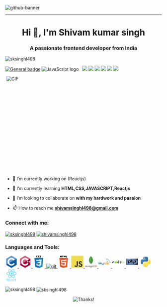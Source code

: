

![github-banner](https://user-images.githubusercontent.com/57589135/132506445-f2eabca5-7f06-42bb-b57d-d62d679c6d67.png)

<hr>

<h1 align="center">Hi 👋, I'm Shivam kumar singh</h1>
<h3 align="center">A passionate frontend developer from India</h3>

<p align="left"> <img src="https://komarev.com/ghpvc/?username=sksinghl498&label=Profile%20views&color=0e75b6&style=flat" alt="sksinghl498"  height="25"/> </p>

[![General badge](https://img.shields.io/badge/Python-3776AB?style=for-the-badge&logo=python&logoColor=white)](https://shields.io/)
<img src="https://img.shields.io/badge/JavaScript-282C34?logo=javascript&logoColor=F7DF1E" alt="JavaScript logo" title="JavaScript" height="25" />
&nbsp;
<img src="https://img.shields.io/badge/Code-C/C++-informational?style=flat&logo=c%2B%2B&logoColor=white&color=blue" height="25"></img>
<img src="https://img.shields.io/badge/Tech-React-informational?style=flat&logo=react&logoColor=white&color=blue" height="25"></img>
<img src="https://img.shields.io/badge/Tech-NodeJS-informational?style=flat&logo=node-dot-js&logoColor=white&color=blue" height="25"></img>
<img src="https://img.shields.io/badge/Tech-MongoDB-informational?style=flat&logo=MongoDB&logoColor=white&color=blue" height="25"></img>
<img src="https://img.shields.io/badge/Tech-HTML5-informational?style=flat&logo=html5&logoColor=white&color=blue" height="25"></img>
<img src="https://img.shields.io/badge/Tech-CSS3-informational?style=flat&logo=css3&logoColor=white&color=blue" height="25"></img>

<img align="right" alt="GIF" src="https://github.com/abhisheknaiidu/abhisheknaiidu/blob/master/code.gif?raw=true" width="500" height="320" />


- 🔭 I’m currently working on (Reactjs)

- 🌱 I’m currently learning **HTML,CSS,JAVASCRIPT,Reactjs**

- 👯 I’m looking to collaborate on **with my hardwork and passion**

- 📫 How to reach me **shivamsinghl498@gmail.com**

<h3 align="left">Connect with me:</h3>
<p align="left">
<a href="https://www.codechef.com/users/sksinghl498" target="blank"><img align="center" src="https://cdn.jsdelivr.net/npm/simple-icons@3.1.0/icons/codechef.svg" alt="sksinghl498" height="30" width="40" /></a>
 <a href="https://www.hackerrank.com/shivamsinghl498" target="blank"><img align="center" src="https://raw.githubusercontent.com/rahuldkjain/github-profile-readme-generator/master/src/images/icons/Social/hackerrank.svg" alt="shivamsinghl498" height="30" width="40" /></a>
</p>



<h3 align="left">Languages and Tools:</h3>
<p align="left"> <a href="https://www.cprogramming.com/" target="_blank"> <img src="https://raw.githubusercontent.com/devicons/devicon/master/icons/c/c-original.svg" alt="c" width="40" height="40"/> </a> <a href="https://www.w3schools.com/cpp/" target="_blank"> <img src="https://raw.githubusercontent.com/devicons/devicon/master/icons/cplusplus/cplusplus-original.svg" alt="cplusplus" width="40" height="40"/> </a> <a href="https://www.w3schools.com/css/" target="_blank"> <img src="https://raw.githubusercontent.com/devicons/devicon/master/icons/css3/css3-original-wordmark.svg" alt="css3" width="40" height="40"/> </a> <a href="https://git-scm.com/" target="_blank"> <img src="https://www.vectorlogo.zone/logos/git-scm/git-scm-icon.svg" alt="git" width="40" height="40"/> </a> <a href="https://www.w3.org/html/" target="_blank"> <img src="https://raw.githubusercontent.com/devicons/devicon/master/icons/html5/html5-original-wordmark.svg" alt="html5" width="40" height="40"/> </a> <a href="https://developer.mozilla.org/en-US/docs/Web/JavaScript" target="_blank"> <img src="https://raw.githubusercontent.com/devicons/devicon/master/icons/javascript/javascript-original.svg" alt="javascript" width="40" height="40"/> </a> <a href="https://www.mongodb.com/" target="_blank"> <img src="https://raw.githubusercontent.com/devicons/devicon/master/icons/mongodb/mongodb-original-wordmark.svg" alt="mongodb" width="40" height="40"/> </a> <a href="https://www.mysql.com/" target="_blank"> <img src="https://raw.githubusercontent.com/devicons/devicon/master/icons/mysql/mysql-original-wordmark.svg" alt="mysql" width="40" height="40"/> </a> <a href="https://nodejs.org" target="_blank"> <img src="https://raw.githubusercontent.com/devicons/devicon/master/icons/nodejs/nodejs-original-wordmark.svg" alt="nodejs" width="40" height="40"/> </a> <a href="https://www.php.net" target="_blank"> <img src="https://raw.githubusercontent.com/devicons/devicon/master/icons/php/php-original.svg" alt="php" width="40" height="40"/> </a> <a href="https://www.python.org" target="_blank"> <img src="https://raw.githubusercontent.com/devicons/devicon/master/icons/python/python-original.svg" alt="python" width="40" height="40"/> </a> <a href="https://reactjs.org/" target="_blank"> <img src="https://raw.githubusercontent.com/devicons/devicon/master/icons/react/react-original-wordmark.svg" alt="react" width="40" height="40"/> </a> </p>

<p><img align="left" src="https://github-readme-stats.vercel.app/api/top-langs?username=sksinghl498&theme=dark&show_icons=true&locale=en&layout=compact" alt="sksinghl498" /></p>

<p>&nbsp;<img align="center" src="https://github-readme-stats.vercel.app/api?username=sksinghl498&theme=dark&show_icons=true&locale=en" alt="sksinghl498" /></p>
<p align="center"><img src="https://camo.githubusercontent.com/7da528df692aea867b90800324488b633f5a8328d74c05a02c26483c0a267799/68747470733a2f2f696d672e736869656c64732e696f2f62616467652f5468616e6b73253230666f722532307669736974696e672d212d3145414544422e737667" alt="Thanks!" data-canonical-src="https://img.shields.io/badge/Thanks%20for%20visiting-!-1EAEDB.svg" style="max-width:100%;" height="27"> </p>

